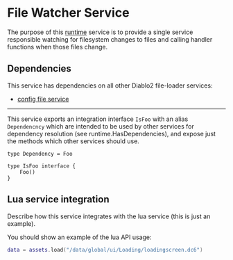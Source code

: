 # File Watcher Service
The purpose of this [runtime](https://github.com/gravestench/runtime) service is to provide a single service
responsible watching for filesystem changes to files and calling handler
functions when those files change.


## Dependencies
This service has dependencies on all other Diablo2 file-loader services:
* [config file service](../configFile)

_______
This service exports an integration interface `IsFoo` with an alias 
`Dependencncy` which are intended to be used by other services for dependency
resolution (see runtime.HasDependencies), and expose just the methods which 
other services should use.
```golang
type Dependency = Foo

type IsFoo interface {
    Foo()
}
```

## Lua service integration
Describe how this service integrates with the lua service (this is just an example).

You should show an example of the lua API usage:
```lua
data = assets.load("/data/global/ui/Loading/loadingscreen.dc6")
```